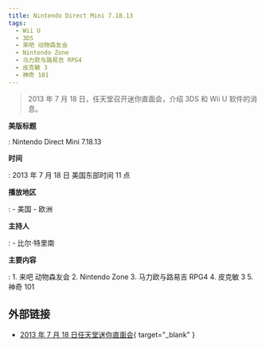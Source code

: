 ```yaml
---
title: Nintendo Direct Mini 7.18.13
tags:
  - Wii U
  - 3DS
  - 来吧 动物森友会
  - Nintendo Zone
  - 马力欧与路易吉 RPG4
  - 皮克敏 3
  - 神奇 101
---
```


> 2013 年 7 月 18 日，任天堂召开迷你直面会，介绍 3DS 和 Wii U 软件的消息。

**美版标题**

:   Nintendo Direct Mini 7.18.13

**时间**

:   2013 年 7 月 18 日 美国东部时间 11 点

**播放地区**

:   - 美国
    - 欧洲

**主持人**

:   - 比尔·特里南

**主要内容**

:   1. 来吧 动物森友会
    2. Nintendo Zone
    3. 马力欧与路易吉 RPG4
    4. 皮克敏 3
    5. 神奇 101

## 外部链接

- [2013 年 7 月 18 日任天堂迷你直面会](https://www.bilibili.com/video/BV1D5411x76s/){ target="_blank" }

